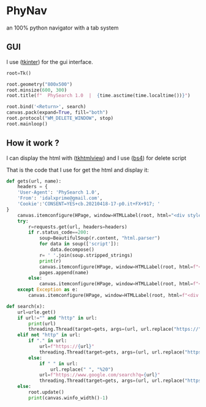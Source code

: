 # PhyNav

an 100% python navigator with a tab system


## GUI

I use ([tkinter](https://docs.python.org/fr/3/library/tkinter.html)) for the gui interface.

```python
root=Tk()

root.geometry("800x500")
root.minsize(600, 300)
root.title(f"  PhySearch 1.0  |  {time.asctime(time.localtime())}")

root.bind('<Return>', search)
canvas.pack(expand=True, fill="both")
root.protocol("WM_DELETE_WINDOW", stop)
root.mainloop()
```

## How it work ?

I can display the html with ([tkhtmlview](https://github.com/bauripalash/tkhtmlview)) and I use ([bs4](https://github.com/wention/BeautifulSoup4)) for delete script

That is the code that I use for get the html and display it:

```python
def gets(url, name):
    headers = {
    'User-Agent': 'PhySearch 1.0',
    'From': 'idalxprime@gmail.com',
    'Cookie':'CONSENT=YES+cb.20210418-17-p0.it+FX+917; '
}
    canvas.itemconfigure(HPage, window=HTMLLabel(root, html="<div style='background: #23272e; color: white; text-align: center;'><br><h1>Waiting ...</h1></div>", background="#1e2227", highlightthickness=1, highlightbackground='black'))
    try:
        r=requests.get(url, headers=headers)
        if r.status_code==200:
            soup=BeautifulSoup(r.content, "html.parser")
            for data in soup(['script']):
                data.decompose()
            r= ' '.join(soup.stripped_strings)
            print(r)
            canvas.itemconfigure(HPage, window=HTMLLabel(root, html=f"<div style='background: #23272e; color: white;'>{r}</div>", background="#1e2227", highlightthickness=1, highlightbackground='black'))
            pages.append(name)
        else:
            canvas.itemconfigure(HPage, window=HTMLLabel(root, html=f"<div style='background: #23272e; color: white; text-align: center;'><br><h1>Error {r.status_code}</h1></div>", background="#1e2227", highlightthickness=1, highlightbackground='black'))
    except Exception as e:
        canvas.itemconfigure(HPage, window=HTMLLabel(root, html=f"<div style='background: #23272e; color: white; text-align: center;'><br><h1>Error: {e}</h1></div>", background="#1e2227", highlightthickness=1, highlightbackground='black'))

def search(x):
    url=urle.get()
    if url!="" and "http" in url:
        print(url)
        threading.Thread(target=gets, args=(url, url.replace("https://", ""))).start()
    elif not "http" in url:
        if "." in url:
            url=f"https://{url}"
            threading.Thread(target=gets, args=(url, url.replace("https://", ""))).start()
        else:
            if " " in url:
                url.replace(" ", "%20")
            url=f"https://www.google.com/search?q={url}"
            threading.Thread(target=gets, args=(url, url.replace("https://www.google.com/search?q=", "").replace("%20", " "))).start()
    else:
        root.update()
        print(canvas.winfo_width()-1)
```